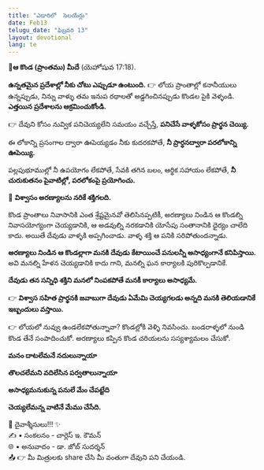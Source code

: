 ```yaml
---
title: "ఎడారిలో  సెలయేర్లు"
date: Feb13
telugu_date: "ఫిబ్రవరి 13"
layout: devotional
lang: te
---
```


**📖ఆ కొండ (ప్రాంతము) మీదే**
(యెహోషువ 17:18).

**ఉన్నతమైన ప్రదేశాల్లో నీకు చోటు ఎప్పుడూ ఉంటుంది.**
👉 లోయ ప్రాంతాల్లో కనానీయులు ఉన్నప్పుడు, నిన్ను వాళ్ళు తమ ఇనుప రథాలతో అడ్డగించినప్పుడు కొండల పైకి వెళ్ళండి. 
**ఎత్తయిన ప్రదేశాలను ఆక్రమించుకోండి.**

👉 దేవుని కోసం నువ్విక పనిచెయ్యలేని సమయం వచ్చేస్తే, 
**పనిచేసే వాళ్ళకోసం ప్రార్థన చెయ్యి.**

 ఈ లోకాన్ని ప్రసంగాల ద్వారా ఊపెయ్యడం నీకు కుదరకపోతే, 
**నీ ప్రార్ధనద్వారా పరలోకాన్ని ఊపెయ్యి.**

 పల్లపుభూముల్లో నీ ఉపయోగం లేకపోతే, సేవకి తగిన బలం, ఆర్థిక సహాయం లేకపోతే, 
**నీ చురుకుతనం పైవాటిల్లో, పరలోకంపై ప్రయోగించు.**

🔺 **విశ్వాసం అరణ్యాలను నరికే శక్తిగలది.** 

కొండ ప్రాంతాలు నివాసానికి ఎంత శ్రేష్టమైనవో తెలిసినప్పటికీ, అరణ్యాలు నిండిన ఆ కొండల్ని నివాసయోగ్యంగా చెయ్యడానికి, ఆ అడవుల్ని నరకడానికి యోసేపు సంతానానికి ధైర్యం చాలేది కాదు. అయితే దేవుడు వాళ్ళకి అప్పగించాడు. వాళ్ళ శక్తి ఆ పనికి సరిపోతుందన్నాడు. 

**అరణ్యాలు నిండిన ఆ కొండల్లాగా మనకి దేవుడు కేటాయించే పనులన్నీ అసాధ్యంగానే కనిపిస్తాయి.** అవి మనల్ని హేళన చెయ్యడానికి కాదు గాని, మనల్ని ఘన కార్యాలకి  పురికొల్పడానికే. 

**దేవుడు తన సన్నిధి శక్తిని మనలో నింపకపోతే మనకీ కార్యాలు అసాధ్యమే.**

👉 **విశ్వాస సహిత ప్రార్థనకి జవాబుగా దేవుడు ఏమేమి చెయ్యగలడు అన్నది మనకి తెలియడానికే ఇబ్బందులు వస్తాయి.**

👉 లోయలో నువ్వు ఉండలేకపోతున్నావా?  కొండల్లోకి వెళ్ళి నివసించు. బండరాళ్ళలో నుండి కొండ తేనే సంపాదించుకో. అరణ్యాలు కప్పిన కొండ చరియలను సస్యశ్యామలం చేసుకో.

**మనం దాటలేమనే నదులున్నాయా**

**తొలచలేమని వదిలేసిన పర్వతాలున్నాయా**

**అసాధ్యమనుకున్న పనులే మేం చేపట్టేది**

**చెయ్యలేమన్న వాటినే మేము చేసేది.**

<div class="blessing">🙏 <span class="bless-text">దైవాశ్శీసులు!!!</span> ✨</div>

<div class="credit">✍️ <span class="credit-text">▪ సంకలనం - చార్లెస్ ఇ. కౌమన్</span></div>
<div class="credit">🌐 <span class="credit-text">▪ అనువాదం - డా. జోబ్ సుదర్శన్</span></div>


<div class="share">📤 👉 <span class="share-text">మీ మిత్రులకు share చేసి మీ వంతుగా దేవుని పని చేయండి.</span></div>
